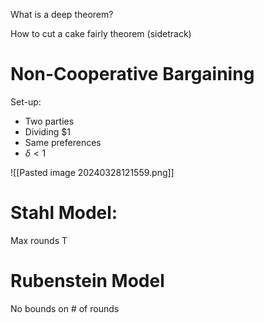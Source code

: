 What is a deep theorem? 

How to cut a cake fairly theorem (sidetrack)

# Non-Cooperative Bargaining 
Set-up: 
* Two parties 
* Dividing $1 
* Same preferences 
* $\delta <1$

 ![[Pasted image 20240328121559.png]]
# Stahl Model: 
Max rounds T

# Rubenstein Model
No bounds on # of rounds 